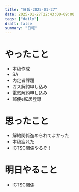 ```yaml
---
title: "日報-2025-01-27"
date: 2025-01-27T22:43:00+09:00
tags: ["daily"]
draft: false
summary: "日報"
---
```


# やったこと
- 本稿作成
- SA
- 内定者課題
- ガス解約申し込み
- 電気解約申し込み
- 郵便e転居登録
# 思ったこと
- 解約関係進められてよかった
- 本稿疲れた
- ICTSC関係やるぞ！
# 明日やること
- ICTSC関係